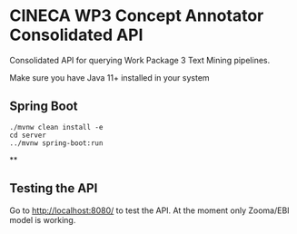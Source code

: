 # CINECA WP3 Concept Annotator Consolidated API
Consolidated API for querying Work Package 3 Text Mining pipelines.

Make sure you have Java 11+ installed in your system
## Spring Boot
```shell
./mvnw clean install -e
cd server
../mvnw spring-boot:run
```
**

## Testing the API
Go to [http://localhost:8080/](http://localhost:8080/) to test the API. At the moment only Zooma/EBI model is working. 
